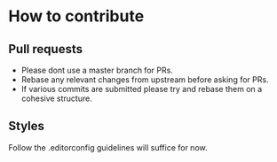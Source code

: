 # How to contribute

## Pull requests

* Please dont use a master branch for PRs.
* Rebase any relevant changes from upstream before asking for PRs.
* If various commits are submitted please try and rebase them on a cohesive structure.

## Styles

Follow the .editorconfig guidelines will suffice for now.
